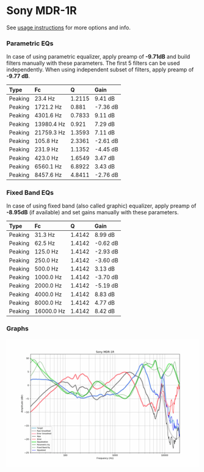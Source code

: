 # Sony MDR-1R
See [usage instructions](https://github.com/jaakkopasanen/AutoEq#usage) for more options and info.

### Parametric EQs
In case of using parametric equalizer, apply preamp of **-9.71dB** and build filters manually
with these parameters. The first 5 filters can be used independently.
When using independent subset of filters, apply preamp of **-9.77 dB**.

| Type    | Fc         |      Q | Gain     |
|:--------|:-----------|:-------|:---------|
| Peaking | 23.4 Hz    | 1.2115 | 9.41 dB  |
| Peaking | 1721.2 Hz  | 0.881  | -7.36 dB |
| Peaking | 4301.6 Hz  | 0.7833 | 9.11 dB  |
| Peaking | 13980.4 Hz | 0.921  | 7.29 dB  |
| Peaking | 21759.3 Hz | 1.3593 | 7.11 dB  |
| Peaking | 105.8 Hz   | 2.3361 | -2.61 dB |
| Peaking | 231.9 Hz   | 1.1352 | -4.45 dB |
| Peaking | 423.0 Hz   | 1.6549 | 3.47 dB  |
| Peaking | 6560.1 Hz  | 6.8922 | 3.43 dB  |
| Peaking | 8457.6 Hz  | 4.8411 | -2.76 dB |

### Fixed Band EQs
In case of using fixed band (also called graphic) equalizer, apply preamp of **-8.95dB**
(if available) and set gains manually with these parameters.

| Type    | Fc         |      Q | Gain     |
|:--------|:-----------|:-------|:---------|
| Peaking | 31.3 Hz    | 1.4142 | 8.99 dB  |
| Peaking | 62.5 Hz    | 1.4142 | -0.62 dB |
| Peaking | 125.0 Hz   | 1.4142 | -2.93 dB |
| Peaking | 250.0 Hz   | 1.4142 | -3.60 dB |
| Peaking | 500.0 Hz   | 1.4142 | 3.13 dB  |
| Peaking | 1000.0 Hz  | 1.4142 | -3.70 dB |
| Peaking | 2000.0 Hz  | 1.4142 | -5.19 dB |
| Peaking | 4000.0 Hz  | 1.4142 | 8.83 dB  |
| Peaking | 8000.0 Hz  | 1.4142 | 4.77 dB  |
| Peaking | 16000.0 Hz | 1.4142 | 8.42 dB  |

### Graphs
![](./Sony%20MDR-1R.png)